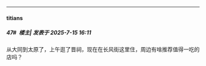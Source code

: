 ﻿
*****

####  titians  
##### 47#         楼主| 发表于 2025-7-15 16:11

从大同到太原了，上午逛了晋祠，现在在长风街这里住，周边有啥推荐值得一吃的店吗？

